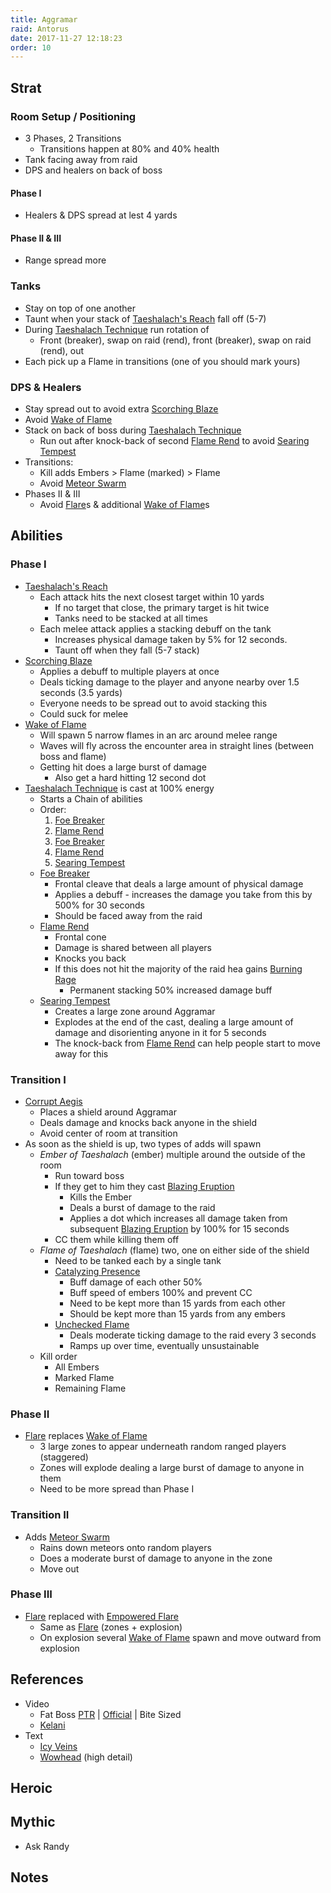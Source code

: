 ```yaml
---
title: Aggramar
raid: Antorus
date: 2017-11-27 12:18:23
order: 10
---
```


## Strat
### Room Setup / Positioning
- 3 Phases, 2 Transitions
  - Transitions happen at 80% and 40% health
- Tank facing away from raid
- DPS and healers on back of boss

#### Phase I
- Healers & DPS spread at lest 4 yards

#### Phase II & III
- Range spread more 

### Tanks
- Stay on top of one another
- Taunt when your stack of [Taeshalach's Reach](http://www.wowhead.com/spell=243431) fall off (5-7)
- During [Taeshalach Technique](http://www.wowhead.com/spell=244688) run rotation of
  - Front (breaker), swap on raid (rend), front (breaker), swap on raid (rend), out
- Each pick up a Flame in transitions (one of you should mark yours)

### DPS & Healers
- Stay spread out to avoid extra [Scorching Blaze](http://www.wowhead.com/spell=245995)
- Avoid [Wake of Flame](http://www.wowhead.com/spell=244693)
- Stack on back of boss during [Taeshalach Technique](http://www.wowhead.com/spell=244688)
  - Run out after knock-back of second [Flame Rend](http://www.wowhead.com/spell=244033) to avoid [Searing Tempest](http://www.wowhead.com/spell=246014)
- Transitions:
  - Kill adds Embers > Flame (marked) > Flame
  - Avoid [Meteor Swarm](http://www.wowhead.com/spell=244678)
- Phases II & III
  - Avoid [Flare](http://www.wowhead.com/spell=245983)s & additional [Wake of Flame](http://www.wowhead.com/spell=244693)s

## Abilities

### Phase I
- [Taeshalach's Reach](http://www.wowhead.com/spell=243431)
  - Each attack hits the next closest target within 10 yards
    - If no target that close, the primary target is hit twice
    - Tanks need to be stacked at all times
  - Each melee attack applies a stacking debuff on the tank 
    - Increases physical damage taken by 5% for 12 seconds.
    - Taunt off when they fall (5-7 stack)
- [Scorching Blaze](http://www.wowhead.com/spell=245995)
  - Applies a debuff to multiple players at once  
  - Deals ticking damage to the player and anyone nearby over 1.5 seconds (3.5 yards)
  - Everyone needs to be spread out to avoid stacking this
  - Could suck for melee
- [Wake of Flame](http://www.wowhead.com/spell=244693)
  - Will spawn 5 narrow flames in an arc around melee range
  - Waves will fly across the encounter area in straight lines (between boss and flame)
  - Getting hit does a large burst of damage
    - Also get a hard hitting 12 second dot
- [Taeshalach Technique](http://www.wowhead.com/spell=244688) is cast at 100% energy
  - Starts a Chain of abilities
  - Order:
    1. [Foe Breaker](http://www.wowhead.com/spell=244291)
    2. [Flame Rend](http://www.wowhead.com/spell=244033)
    3. [Foe Breaker](http://www.wowhead.com/spell=244291)
    4. [Flame Rend](http://www.wowhead.com/spell=244033)
    5. [Searing Tempest](http://www.wowhead.com/spell=246014)
  - [Foe Breaker](http://www.wowhead.com/spell=244291)
    - Frontal cleave that deals a large amount of physical damage
    - Applies a debuff - increases the damage you take from this by 500% for 30 seconds
    - Should be faced away from the raid
  - [Flame Rend](http://www.wowhead.com/spell=244033)
    - Frontal cone
    - Damage is shared between all players
    - Knocks you back
    - If this does not hit the majority of the raid hea gains [Burning Rage](http://www.wowhead.com/spell=244713)
      - Permanent stacking 50% increased damage buff
  - [Searing Tempest](http://www.wowhead.com/spell=246014)
    - Creates a large zone around Aggramar
    - Explodes at the end of the cast, dealing a large amount of damage and disorienting anyone in it for 5 seconds
    - The knock-back from [Flame Rend](http://www.wowhead.com/spell=244033) can help people start to move away for this
  
### Transition I
- [Corrupt Aegis](http://www.wowhead.com/spell=244894)
  - Places a shield around Aggramar
  - Deals damage and knocks back anyone in the shield
  - Avoid center of room at transition
- As soon as the shield is up, two types of adds will spawn
  - _Ember of Taeshalach_ (ember) multiple around the outside of the room
    - Run toward boss
    - If they get to him they cast [Blazing Eruption](http://www.wowhead.com/spell=244912)
      - Kills the Ember
      - Deals a burst of damage to the raid
      - Applies a dot which increases all damage taken from subsequent [Blazing Eruption](http://www.wowhead.com/spell=244912) by 100% for 15 seconds
    - CC them while killing them off
  - _Flame of Taeshalach_ (flame) two, one on either side of the shield 
    - Need to be tanked each by a single tank
    - [Catalyzing Presence](http://www.wowhead.com/spell=244903)
      - Buff damage of each other 50%
      - Buff speed of embers 100% and prevent CC
      - Need to be kept more than 15 yards from each other
      - Should be kept more than 15 yards from any embers
    - [Unchecked Flame](http://www.wowhead.com/spell=245631)
      - Deals moderate ticking damage to the raid every 3 seconds
      - Ramps up over time, eventually unsustainable
  - Kill order
    - All Embers
    - Marked Flame
    - Remaining Flame

### Phase II
- [Flare](http://www.wowhead.com/spell=245983) replaces [Wake of Flame](http://www.wowhead.com/spell=244693)
  - 3 large zones to appear underneath random ranged players (staggered)
  - Zones will explode dealing a large burst of damage to anyone in them
  - Need to be more spread than Phase I

### Transition II
- Adds [Meteor Swarm](http://www.wowhead.com/spell=244678)
  - Rains down meteors onto random players
  - Does a moderate burst of damage to anyone in the zone
  - Move out

### Phase III
- [Flare](http://www.wowhead.com/spell=245983) replaced with [Empowered Flare](http://www.wowhead.com/spell=246037)
  - Same as [Flare](http://www.wowhead.com/spell=245983) (zones + explosion)
  - On explosion several [Wake of Flame](http://www.wowhead.com/spell=244693) spawn and move outward from explosion


## References

- Video
  - Fat Boss [PTR](https://www.youtube.com/watch?v=ii02D6XkLeM&index=10&list=PLu3dsh6Bc2HXf2og3ie8L_Au-3tbxNlXD) | [Official](https://www.youtube.com/watch?v=-XRFK8Y5wBY&list=PLu3dsh6Bc2HX8s-yU5vcUpkmTwtvNlw0U&index=10) | Bite Sized
  - [Kelani](https://www.youtube.com/watch?v=_7WdK97VceI&list=PL7W5-u3Vdf2I8N3T4bi50EQmDGIH3JKlw&index=10)
- Text
  - [Icy Veins](https://www.icy-veins.com/wow/aggramar-guide-for-antorus-the-burning-throne)
  - [Wowhead](http://www.wowhead.com/aggramar-antorus-the-burning-throne-raid-strategy-guide) (high detail)


## Heroic

## Mythic
- Ask Randy

## Notes